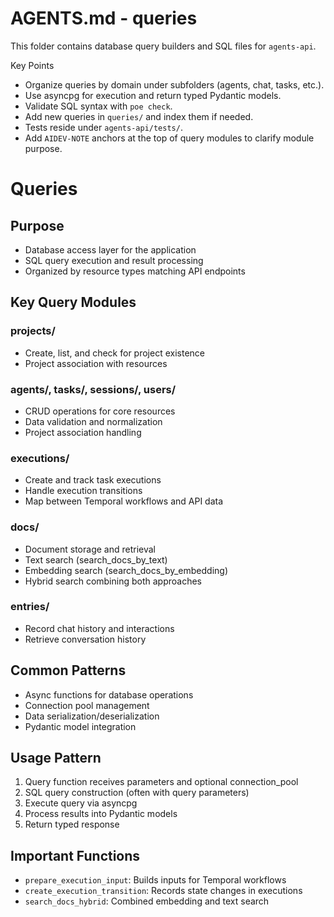 # AGENTS.md - queries

This folder contains database query builders and SQL files for `agents-api`.

Key Points
- Organize queries by domain under subfolders (agents, chat, tasks, etc.).
- Use asyncpg for execution and return typed Pydantic models.
- Validate SQL syntax with `poe check`.
- Add new queries in `queries/` and index them if needed.
- Tests reside under `agents-api/tests/`.
- Add `AIDEV-NOTE` anchors at the top of query modules to clarify module purpose.

# Queries

## Purpose
- Database access layer for the application
- SQL query execution and result processing
- Organized by resource types matching API endpoints

## Key Query Modules

### projects/
- Create, list, and check for project existence
- Project association with resources

### agents/, tasks/, sessions/, users/
- CRUD operations for core resources
- Data validation and normalization
- Project association handling

### executions/
- Create and track task executions
- Handle execution transitions
- Map between Temporal workflows and API data

### docs/
- Document storage and retrieval
- Text search (search_docs_by_text)
- Embedding search (search_docs_by_embedding)
- Hybrid search combining both approaches

### entries/
- Record chat history and interactions
- Retrieve conversation history

## Common Patterns
- Async functions for database operations
- Connection pool management
- Data serialization/deserialization
- Pydantic model integration

## Usage Pattern
1. Query function receives parameters and optional connection_pool
2. SQL query construction (often with query parameters)
3. Execute query via asyncpg
4. Process results into Pydantic models
5. Return typed response

## Important Functions
- `prepare_execution_input`: Builds inputs for Temporal workflows
- `create_execution_transition`: Records state changes in executions
- `search_docs_hybrid`: Combined embedding and text search
